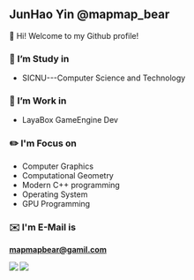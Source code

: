 ## JunHao Yin @mapmap_bear
👋 Hi! Welcome to my Github profile!


### 🔭 I’m Study in 
- SICNU---Computer Science and Technology

### 🔭 I’m Work in 
- LayaBox GameEngine Dev
### ✏️ I'm Focus on
- Computer Graphics
- Computational Geometry
- Modern C++ programming
- Operating System
- GPU Programming


### ✉️ I'm E-Mail is

 **mapmapbear@gamil.com**

<a href="https://github.com/anuraghazra/github-readme-stats">
  <img align="left" src="https://github-readme-stats.vercel.app/api?username=mapmapbear&count_private=true&show_icons=true" />
  <img align="left" src="https://github-readme-stats.vercel.app/api/top-langs/?username=mapmapbear&hide=html,css,javascript"/>
</a>
                                                                                                                                  


